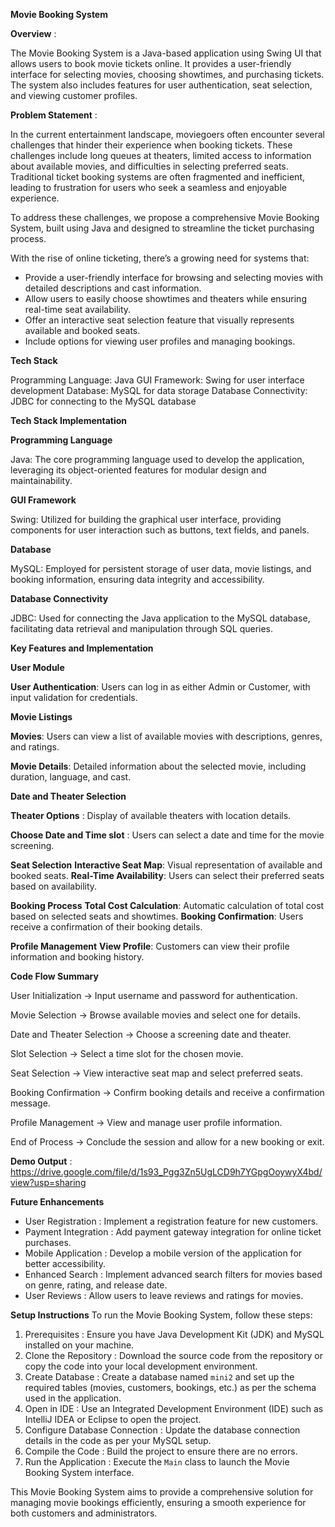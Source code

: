 **Movie Booking System**

**Overview** :

The Movie Booking System is a Java-based application using Swing UI that allows users to book movie tickets online. It provides a user-friendly interface for selecting movies, choosing showtimes, and purchasing tickets. The system also includes features for user authentication, seat selection, and viewing customer profiles.


**Problem Statement** :

In the current entertainment landscape, moviegoers often encounter several challenges that hinder their experience when booking tickets. These challenges include long queues at theaters, limited access to information about available movies, and difficulties in selecting preferred seats. Traditional ticket booking systems are often fragmented and inefficient, leading to frustration for users who seek a seamless and enjoyable experience.

To address these challenges, we propose a comprehensive Movie Booking System, built using Java and designed to streamline the ticket purchasing process.

With the rise of online ticketing, there’s a growing need for systems that:

- Provide a user-friendly interface for browsing and selecting movies with detailed descriptions and cast information.
- Allow users to easily choose showtimes and theaters while ensuring real-time seat availability.
- Offer an interactive seat selection feature that visually represents available and booked seats.
- Include options for viewing user profiles and managing bookings.


**Tech Stack**

Programming Language: Java
GUI Framework: Swing for user interface development
Database: MySQL for data storage
Database Connectivity: JDBC for connecting to the MySQL database


**Tech Stack Implementation** 

**Programming Language**

Java: The core programming language used to develop the application, leveraging its object-oriented features for modular design and maintainability.

**GUI Framework**

Swing: Utilized for building the graphical user interface, providing components for user interaction such as buttons, text fields, and panels.

**Database**

MySQL: Employed for persistent storage of user data, movie listings, and booking information, ensuring data integrity and accessibility.

**Database Connectivity**

JDBC: Used for connecting the Java application to the MySQL database, facilitating data retrieval and manipulation through SQL queries.


**Key Features and Implementation**

**User Module**

**User Authentication**: Users can log in as either Admin or Customer, with input validation for credentials.

**Movie Listings**

**Movies**: Users can view a list of available movies with descriptions, genres, and ratings.

**Movie Details**: Detailed information about the selected movie, including duration, language, and cast.

**Date and Theater Selection**

**Theater Options** : Display of available theaters with location details.

**Choose Date and Time slot** : Users can select a date and time for the movie screening.

**Seat Selection**
**Interactive Seat Map**: Visual representation of available and booked seats.
**Real-Time Availability**: Users can select their preferred seats based on availability.

**Booking Process**
**Total Cost Calculation**: Automatic calculation of total cost based on selected seats and showtimes.
**Booking Confirmation**: Users receive a confirmation of their booking details.

**Profile Management**
**View Profile**: Customers can view their profile information and booking history.


**Code Flow Summary**

User Initialization        →   Input username and password for authentication.

Movie Selection            →   Browse available movies and select one for details.

Date and Theater Selection →   Choose a screening date and theater.

Slot Selection             →   Select a time slot for the chosen movie.

Seat Selection             →   View interactive seat map and select preferred seats.

Booking Confirmation       →   Confirm booking details and receive a confirmation message.

Profile Management         →   View and manage user profile information.

End of Process             →   Conclude the session and allow for a new booking or exit.


**Demo Output** : https://drive.google.com/file/d/1s93_Pgg3Zn5UgLCD9h7YGpgOoywyX4bd/view?usp=sharing


**Future Enhancements**

- User  Registration : Implement a registration feature for new customers.
- Payment Integration : Add payment gateway integration for online ticket purchases.
- Mobile Application : Develop a mobile version of the application for better accessibility.
- Enhanced Search : Implement advanced search filters for movies based on genre, rating, and release date.
- User  Reviews : Allow users to leave reviews and ratings for movies.


**Setup Instructions**
To run the Movie Booking System, follow these steps:

1. Prerequisites : Ensure you have Java Development Kit (JDK) and MySQL installed on your machine.
2. Clone the Repository : Download the source code from the repository or copy the code into your local development environment.
3. Create Database : Create a database named `mini2` and set up the required tables (movies, customers, bookings, etc.) as per the schema used in the application.
4. Open in IDE : Use an Integrated Development Environment (IDE) such as IntelliJ IDEA or Eclipse to open the project.
5. Configure Database Connection : Update the database connection details in the code as per your MySQL setup.
6. Compile the Code : Build the project to ensure there are no errors.
7. Run the Application : Execute the `Main` class to launch the Movie Booking System interface.


This Movie Booking System aims to provide a comprehensive solution for managing movie bookings efficiently, ensuring a smooth experience for both customers and administrators.

